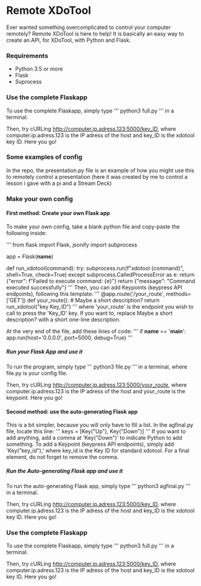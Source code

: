 # Remote XDoTool
Ever wanted something overcomplicated to control your computer remotely? Remote XDoTool is here to help! It is basically an easy way to create an API, for XDoTool, with Python and Flask.
### Requirements
- Python 3.5 or more
- Flask
- Suprocess

### Use the complete Flaskapp
To use the complete Flaskapp, simply type
'''
python3 full.py
'''
in a terminal.

Then, try cURLing http://computer.ip.adress.123:5000/key_ID, where computer.ip.adress.123 is the IP adress of the host and key_ID is the xdotool key ID. Here you go!

### Some examples of config
In the repo, the presentation.py file is an example of how you might use this to remotely control a presentation (here it was created by me to control a lesson i gave with a pi and a Stream Deck)
### Make your own config
#### First method: Create your own Flask app
To make your own config, take a blank python file and copy-paste the following inside:

'''
from flask import Flask, jsonify
import subprocess

app = Flask(__name__)

def run_xdotool(command):
    try:
        subprocess.run(f"xdotool {command}", shell=True, check=True)
    except subprocess.CalledProcessError as e:
        return {"error": f"Failed to execute command: {e}"}
    return {"message": "Command executed successfully"}
'''
Then, you can add Keypoints (keypress API endpoints), following this template:
'''
@app.route('/your_route', methods=['GET'])
def your_route():
    # Maybe a short description?
    return run_xdotool("key Key_ID")
'''
where 'your_route' is the endpoint you wish to call to press the 'Key_ID' key. If you want to, replace Maybe a short description? with a short one-line description.

At the very end of the file, add these lines of code:
'''
if __name__ == '__main__':
    app.run(host='0.0.0.0', port=5000, debug=True)
'''
##### Run your Flask App and use it
To run the program, simply type
'''
python3 file.py
'''
in a terminal, where file.py is your config file.

Then, try cURLing http://computer.ip.adress.123:5000/your_route, where computer.ip.adress.123 is the IP adress of the host and your_route is the keypoint. Here you go!
#### Second method: use the auto-generating Flask app
This is a bit simpler, because you will only have to fill a list. In the agfinal.py file, locate this line:
'''
keys = [Key("Up"), Key("Down")]
'''
If you want to add anything, add a comma at 'Key("Down")' to indicate Python to add something.
To add a Keypoint (keypress API endpoints), simply add 'Key("key_id"),' where key_id is the Key ID for standard xdotool. For a final element, do not forget to remove the comma. 
##### Run the Auto-generating Flask app and use it
To run the auto-generating Flask app, simply type
'''
python3 agfinal.py
'''
in a terminal.

Then, try cURLing http://computer.ip.adress.123:5000/key_ID, where computer.ip.adress.123 is the IP adress of the host and key_ID is the xdotool key ID. Here you go!

### Use the complete Flaskapp
To use the complete Flaskapp, simply type
'''
python3 full.py
'''
in a terminal.

Then, try cURLing http://computer.ip.adress.123:5000/key_ID, where computer.ip.adress.123 is the IP adress of the host and key_ID is the xdotool key ID. Here you go!

